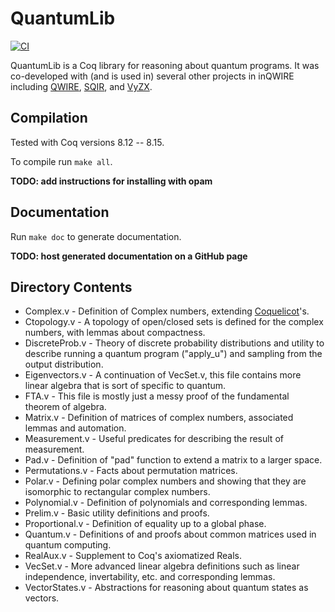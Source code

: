 # QuantumLib

[![CI](https://github.com/inQWIRE/QuantumLib/actions/workflows/coq-action.yml/badge.svg)](https://github.com/inQWIRE/QuantumLib/actions/workflows/coq-action.yml)

QuantumLib is a Coq library for reasoning about quantum programs. It was co-developed with (and is used in) several other projects in inQWIRE including [QWIRE](https://github.com/inQWIRE/QWIRE), [SQIR](https://github.com/inQWIRE/SQIR), and [VyZX](https://github.com/inQWIRE/VyZX).

## Compilation

Tested with Coq versions 8.12 -- 8.15.

To compile run `make all`.

**TODO: add instructions for installing with opam**

## Documentation

Run `make doc` to generate documentation.

**TODO: host generated documentation on a GitHub page**

## Directory Contents

* Complex.v - Definition of Complex numbers, extending [Coquelicot](http://coquelicot.saclay.inria.fr/)'s.
* Ctopology.v - A topology of open/closed sets is defined for the complex numbers, with lemmas about compactness.
* DiscreteProb.v - Theory of discrete probability distributions and utility to describe running a quantum program ("apply_u") and sampling from the output distribution.
* Eigenvectors.v - A continuation of VecSet.v, this file contains more linear algebra that is sort of specific to quantum.
* FTA.v - This file is mostly just a messy proof of the fundamental theorem of algebra.
* Matrix.v - Definition of matrices of complex numbers, associated lemmas and automation.
* Measurement.v - Useful predicates for describing the result of measurement.
* Pad.v - Definition of "pad" function to extend a matrix to a larger space.
* Permutations.v - Facts about permutation matrices.
* Polar.v - Defining polar complex numbers and showing that they are isomorphic to rectangular complex numbers.
* Polynomial.v - Definition of polynomials and corresponding lemmas.
* Prelim.v - Basic utility definitions and proofs.
* Proportional.v - Definition of equality up to a global phase.
* Quantum.v - Definitions of and proofs about common matrices used in quantum computing.
* RealAux.v - Supplement to Coq's axiomatized Reals.
* VecSet.v - More advanced linear algebra definitions such as linear independence, invertability, etc. and corresponding lemmas.
* VectorStates.v - Abstractions for reasoning about quantum states as vectors.
